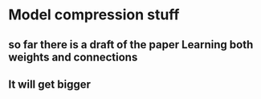 # Model compression stuff

## so far there is a draft of the paper Learning both weights and connections
## It will get bigger
